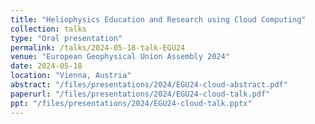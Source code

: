```yaml
---
title: "Heliophysics Education and Research using Cloud Computing"
collection: talks
type: "Oral presentation"
permalink: /talks/2024-05-18-talk-EGU24
venue: "European Geophysical Union Assembly 2024"
date: 2024-05-18
location: "Vienna, Austria"
abstract: "/files/presentations/2024/EGU24-cloud-abstract.pdf"
paperurl: "/files/presentations/2024/EGU24-cloud-talk.pdf"
ppt: "/files/presentations/2024/EGU24-cloud-talk.pptx"
---
```

